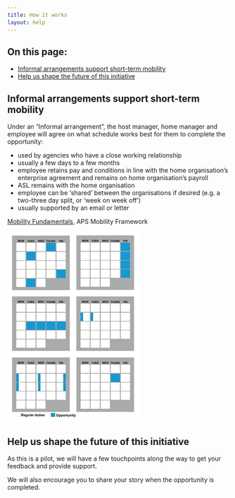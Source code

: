 ```yaml
---
title: How it works
layout: help
---
```


<nav class="au-inpage-nav-links" aria-label="in page navigation">
  <h2 class="au-inpage-nav-links__heading">On this page:</h2>
  <ul class="au-link-list">
    <li><a href="#Informal-arrangements-support-short-term-mobility">Informal arrangements support short-term mobility</a></li>
    <li><a href="#Help-us-shape-the-future-of-this-initiative">Help us shape the future of this initiative</a></li>
  </ul>
</nav>

## <span name="Informal-arrangements-support-short-term-mobility">Informal arrangements support short-term mobility</span>

Under an “Informal arrangement”, the host manager, home manager and employee will agree on what schedule works best for them to complete the opportunity:

- used by agencies who have a close working relationship
- usually a few days to a few months
- employee retains pay and conditions in line with the home organisation’s enterprise agreement and remains on home organisation’s payroll
- ASL remains with the home organisation
- employee can be ‘shared’ between the organisations if desired (e.g. a two-three day split, or ‘week on week off’)
- usually supported by an email or letter

<a href="https://www.apsc.gov.au/initiatives-and-programs/aps-mobility-framework/mobility-fundamentals" target="_blank" rel="external noreferrer">Mobility Fundamentals,</a> APS Mobility Framework

![An image of six calendars showing different ways of chunking down work over the course of a month. For example, an employee may continue their regular duties most days and work every Friday on the oneAPS Opportunity. Or they may work a couple of hours on the oneAPS Opportunity one selected days.](https://github.com/Kristaleannegit/oneAPSOpportunities-guidance/blob/main/Calendar.jpg) 

## <span name="Help-us-shape-the-future-of-this-initiative">Help us shape the future of this initiative</span> 

As this is a pilot, we will have a few touchpoints along the way to get your feedback and provide support. 

We will also encourage you to share your story when the opportunity is completed.
